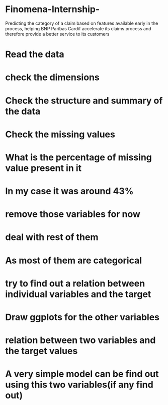 # Finomena-Internship-
Predicting the category of a claim based on features available early in the process, helping BNP Paribas Cardif accelerate its claims process and therefore provide a better service to its customers
# Read the data
# check the dimensions
# Check the structure and summary of the data
# Check the missing values
# What is the percentage of missing value present in it
# In my case it was around 43%
# remove those variables for now
# deal with rest of them
# As most of them are categorical
# try to find out a relation between individual variables and the target
# Draw ggplots for the other variables 
# relation between two variables and the target values 
# A very simple model can be find out using this two variables(if any find out)
